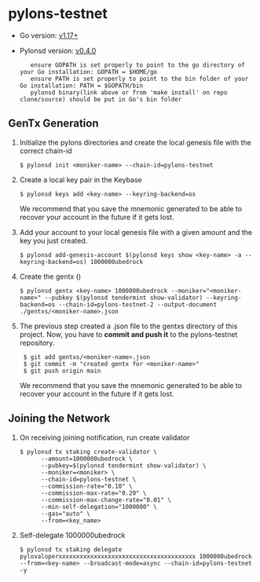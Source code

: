# pylons-testnet

- Go version: [v1.17+](https://golang.org/dl/)
- Pylonsd version: [v0.4.0](https://github.com/Pylons-tech/pylons/releases/tag/v0.4.0)

         ensure GOPATH is set properly to point to the go directory of your Go installation: GOPATH = $HOME/go
         ensure PATH is set properly to point to the bin folder of your Go installation: PATH = $GOPATH/bin
         pylonsd binary(link above or from 'make install' on repo clone/source) should be put in Go's bin folder

## GenTx Generation

1. Initialize the pylons directories and create the local genesis file with the correct
   chain-id

   ```shell
   $ pylonsd init <moniker-name> --chain-id=pylons-testnet
   ```

2. Create a local key pair in the Keybase

   ```shell
   $ pylonsd keys add <key-name> --keyring-backend=os
   ```
   We recommend that you save the mnemonic generated to be able to recover your account in the future if it gets lost.  

3. Add your account to your local genesis file with a given amount and the key you
   just created.

   ```shell
   $ pylonsd add-genesis-account $(pylonsd keys show <key-name> -a --keyring-backend=os) 1000000ubedrock
   ```

4. Create the gentx ()

   ```shell
   $ pylonsd gentx <key-name> 1000000ubedrock --moniker="<moniker-name>" --pubkey $(pylonsd tendermint show-validator) --keyring-backend=os --chain-id=pylons-testnet-2 --output-document ./gentxs/<moniker-name>.json                    
   ```

5. The previous step created a <monikername>.json file to the gentxs directory of this project. Now, you have to **commit and 
push it** to the pylons-testnet repository. 

   ```shell
    $ git add gentxs/<moniker-name>.json
    $ git commit -m "created gentx for <moniker-name>"
    $ git push origin main

   ```
   We recommend that you save the mnemonic generated to be able to recover your account in the future if it gets lost.  

## Joining the Network 

1. On receiving joining notification, run create validator

   ```shell
   $ pylonsd tx staking create-validator \
         --amount=1000000ubedrock \
         --pubkey=$(pylonsd tendermint show-validator) \
         --moniker=<moniker> \
         --chain-id=pylons-testnet \
         --commission-rate="0.10" \
         --commission-max-rate="0.20" \
         --commission-max-change-rate="0.01" \
         --min-self-delegation="1000000" \
         --gas="auto" \
         --from=<key_name>
   
   ```

2. Self-delegate 1000000ubedrock 

   ```shell
   $ pylonsd tx staking delegate pylovaloperxxxxxxxxxxxxxxxxxxxxxxxxxxxxxxxxxxxxxxx 1000000ubedrock --from=<key-name> --broadcast-mode=async --chain-id=pylons-testnet -y
   ```
 
